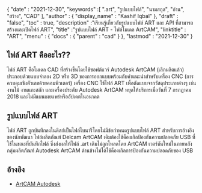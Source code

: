 {
  "date" : "2021-12-30",
  "keywords" :[ ".art", "รูปแบบไฟล์", "นามสกุล", "อ่าน", "สร้าง", "CAD" ],
  "author" : {
    "display_name" : "Kashif Iqbal"
},
  "draft" : "false",
  "toc" : true,
  "description" :"เรียนรู้เกี่ยวกับรูปแบบไฟล์ ART และ API ที่สามารถสร้างและเปิดไฟล์ ART",
  "title" :"รูปแบบไฟล์ ART - ไฟล์โมเดล ArtCAM",
  "linktitle" : "ART",
  "menu" : {
    "docs" : {
      "parent" : "cad"
}
},
  "lastmod" : "2021-12-30"
}

## ไฟล์ ART คืออะไร??

ไฟล์ ART คือโมเดล CAD ที่สร้างขึ้นโดยใช้ซอฟต์แวร์ Autodesk ArtCAM (เลิกผลิตแล้ว) ประกอบด้วยแบบจำลอง 2D หรือ 3D ของการออกแบบพร้อมกับคำแนะนำสำหรับเครื่อง CNC (การควบคุมเชิงตัวเลขด้วยคอมพิวเตอร์) เครื่อง CNC ใช้ไฟล์ ART เพื่อตัดแบบจากวัสดุประเภทต่างๆ เช่น งานไม้ งานแกะสลัก และเครื่องประดับ Autodesk ArtCAM หยุดให้บริการเมื่อวันที่ 7 กรกฎาคม 2018 และไม่มีแผนเผยแพร่หรืออัปเดตในอนาคต

## รูปแบบไฟล์ ART

ไฟล์ ART ถูกบันทึกลงในดิสก์เป็นไฟล์ไบนารีโดยไม่มีข้อกำหนดรูปแบบไฟล์ ART สำหรับการอ้างอิงของนักพัฒนา ไฟล์ผลิตภัณฑ์ Delcam ArtCAM เดิมต้องใช้ด็องเกิลป้องกันความปลอดภัย USB ที่ใช้ในขณะที่บันทึกไฟล์ ซึ่งส่งผลให้ไฟล์ .art เดิมไม่ถูกโหลดโดย ArtCAM เวอร์ชันใหม่ในภายหลัง กลุ่มผลิตภัณฑ์ Autodesk ArtCAM ด้านข้างไม่ได้ใช้ด็องเกิลการป้องกันความปลอดภัยของ USB

## อ้างอิง

* [ArtCAM Autodesk](https://www.autodesk.com/products/artcam/overview)


